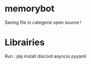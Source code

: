 # memorybot
Saving file in categorie open source !
# Librairies

Run : pip install discord asyncio pyyaml
